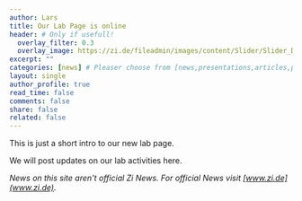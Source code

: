 ```yaml
---
author: Lars
title: Our Lab Page is online
header: # Only if usefull!
  overlay_filter: 0.3
  overlay_image: https://zi.de/fileadmin/images/content/Slider/Slider_Das_Zi_Format.jpg
excerpt: ""
categories: [news] # Pleaser choose from [news,presentations,articles,projects,reports]
layout: single
author_profile: true
read_time: false
comments: false
share: false
related: false
---
```


This is just a short intro to our new lab page. 

We will post updates on our lab activities here. 

*News on this site aren't official Zi News. For official News visit [www.zi.de](www.zi.de).*

